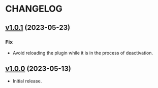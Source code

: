 # CHANGELOG

## [v1.0.1](https://github.com/josantonius/minecraft-purge/releases/tag/v1.0.1) (2023-05-23)

### Fix

* Avoid reloading the plugin while it is in the process of deactivation.

## [v1.0.0](https://github.com/josantonius/minecraft-purge/releases/tag/v1.0.0) (2023-05-13)

* Initial release.
